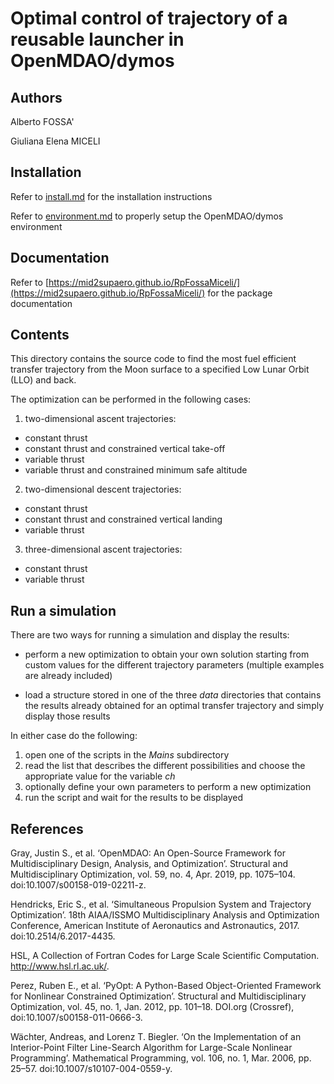 # Optimal control of trajectory of a reusable launcher in OpenMDAO/dymos

## Authors

Alberto FOSSA'

Giuliana Elena MICELI

## Installation

Refer to [install.md](docs/source/installation/install.md) for the installation instructions

Refer to [environment.md](docs/source/installation/environment.md) to properly setup the OpenMDAO/dymos environment

## Documentation

Refer to [https://mid2supaero.github.io/RpFossaMiceli/](https://mid2supaero.github.io/RpFossaMiceli/) for the package documentation

## Contents

This directory contains the source code to find the most fuel efficient transfer trajectory from the Moon surface to a specified Low Lunar Orbit (LLO) and back.

The optimization can be performed in the following cases:

1. two-dimensional ascent trajectories:
  - constant thrust
  - constant thrust and constrained vertical take-off
  - variable thrust
  - variable thrust and constrained minimum safe altitude

2. two-dimensional descent trajectories:
  - constant thrust
  - constant thrust and constrained vertical landing
  - variable thrust

3. three-dimensional ascent trajectories:
  - constant thrust
  - variable thrust

## Run a simulation

There are two ways for running a simulation and display the results:

* perform a new optimization to obtain your own solution starting from custom values for the different trajectory parameters (multiple examples are already included)

* load a structure stored in one of the three *data* directories that contains the results already obtained for an optimal transfer trajectory and simply display those results

In either case do the following:

1. open one of the scripts in the *Mains* subdirectory
2. read the list that describes the different possibilities and choose the appropriate value for the variable *ch*
3. optionally define your own parameters to perform a new optimization
4. run the script and wait for the results to be displayed

## References

Gray, Justin S., et al. ‘OpenMDAO: An Open-Source Framework for Multidisciplinary Design, Analysis, and Optimization’. Structural and Multidisciplinary Optimization, vol. 59, no. 4, Apr. 2019, pp. 1075–104. doi:10.1007/s00158-019-02211-z.

Hendricks, Eric S., et al. ‘Simultaneous Propulsion System and Trajectory Optimization’. 18th AIAA/ISSMO Multidisciplinary Analysis and Optimization Conference, American Institute of Aeronautics and Astronautics, 2017. doi:10.2514/6.2017-4435.

HSL, A Collection of Fortran Codes for Large Scale Scientific Computation. http://www.hsl.rl.ac.uk/.

Perez, Ruben E., et al. ‘PyOpt: A Python-Based Object-Oriented Framework for Nonlinear Constrained Optimization’. Structural and Multidisciplinary Optimization, vol. 45, no. 1, Jan. 2012, pp. 101–18. DOI.org (Crossref), doi:10.1007/s00158-011-0666-3.

Wächter, Andreas, and Lorenz T. Biegler. ‘On the Implementation of an Interior-Point Filter Line-Search Algorithm for Large-Scale Nonlinear Programming’. Mathematical Programming, vol. 106, no. 1, Mar. 2006, pp. 25–57. doi:10.1007/s10107-004-0559-y.
